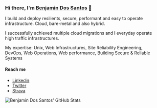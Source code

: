 ### Hi there, I'm [Benjamin Dos Santos](https://b-ds.fr/) 👋

I build and deploy resilients, secure, performant and easy to operate
infrastructure. Cloud, bare-metal and also hybrid.

I successfully achieved multiple cloud migrations and I everyday operate high
traffic infrastructures.

My expertise: Unix, Web Infrastructures, Site Reliability Engineering, DevOps,
Web Operations, Web performance, Building Secure & Reliable Systems

#### Reach me

* [Linkedin](http://fr.linkedin.com/in/benjaminds)
* [Twitter](http://twitter.com/benjamin_ds)
* [Strava](https://www.strava.com/athletes/6925704)

![Benjamin Dos Santos' GitHub Stats](https://github-readme-stats.vercel.app/api?username=bdossantos&count_private=true)

